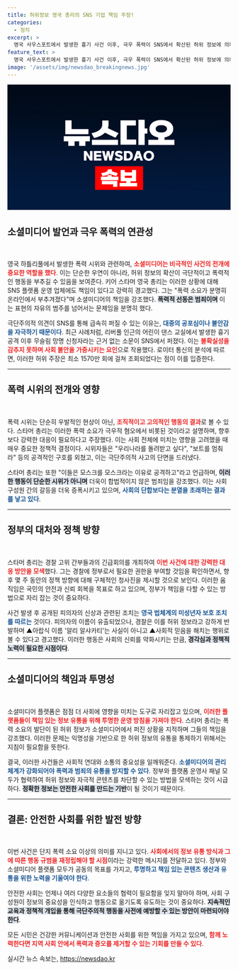 ```yaml
---
title: 허위정보 영국 총리의 SNS 기업 책임 주장!
categories:
  - 정치
excerpt: >
  영국 사우스포트에서 발생한 흉기 사건 이후, 극우 폭력이 SNS에서 확산된 허위 정보에 의해 촉발되었다. 키어 스타머 총리는 소셜미디어 기업의 책임을 강조하며, 온라인 선동이 범죄임을 경고했다.
feature_text: >
  영국 사우스포트에서 발생한 흉기 사건 이후, 극우 폭력이 SNS에서 확산된 허위 정보에 의해 촉발되었다. 키어 스타머 총리는 소셜미디어 기업의 책임을 강조하며, 온라인 선동이 범죄임을 경고했다.
image: '/assets/img/newsdao_breakingnews.jpg'
---
```


<p><img src="/assets/img/newsdao_breakingnews.jpg" alt="koreaapp 속보" /></p>

<h2 data-ke-size="size26">소셜미디어 발언과 극우 폭력의 연관성</h2>

<p data-ke-size="size16">&nbsp;</p>

<p data-ke-size="size16">영국 하틀리풀에서 발생한 폭력 시위와 관련하여, <b><span style="color: #ee2323;">소셜미디어는 비극적인 사건의 전개에 중요한 역할을 했다</span></b>. 이는 단순한 우연이 아니라, 허위 정보의 확산이 극단적이고 폭력적인 행동을 부추길 수 있음을 보여준다. 키어 스타머 영국 총리는 이러한 상황에 대해 SNS 플랫폼 운영 업체에도 책임이 있다고 강력히 경고했다. 그는 "폭력 소요가 분명히 온라인에서 부추겨졌다"며 소셜미디어의 책임을 강조했다. <b><span style="background-color: #21538527;">폭력적 선동은 범죄이며</span></b> 이는 표현의 자유의 범주를 넘어서는 문제임을 분명히 했다.</p>

<p data-ke-size="size16">극단주의적 의견이 SNS를 통해 급속히 퍼질 수 있는 이유는, <b><span style="color: #1a5490;">대중의 공포심이나 불안감을 자극하기 때문이다</span></b>. 최근 사례처럼, 리버풀 인근의 어린이 댄스 교실에서 발생한 흉기 공격 이후 무슬림 망명 신청자라는 근거 없는 소문이 SNS에서 퍼졌다. 이는 <b><span style="color: #ee2323;">불확실성을 감추지 못하며 사회 불안을 가중시키는 요인</span></b>으로 작용했다. 로이터 통신의 분석에 따르면, 이러한 허위 주장은 최소 1570만 회에 걸쳐 조회되었다는 점이 이를 입증한다.</p>

<hr>

<h2 data-ke-size="size26">폭력 시위의 전개와 영향</h2>

<p data-ke-size="size16">&nbsp;</p>

<p data-ke-size="size16">폭력 시위는 단순히 우발적인 현상이 아닌, <b><span style="color: #ee2323;">조직적이고 고의적인 행동의 결과</span></b>로 볼 수 있다. 스타머 총리는 이러한 폭력 소요가 극우적 혐오에서 비롯된 것이라고 설명하며, 향후 보다 강력한 대응이 필요하다고 주장했다. 이는 사회 전체에 미치는 영향을 고려했을 때 매우 중요한 정책적 결정이다. 시위자들은 "우리나라를 돌려받고 싶다", "보트를 멈춰라" 등의 공격적인 구호를 외쳤고, 이는 극단주의적 사고의 단면을 드러냈다.</p>

<p data-ke-size="size16">스타머 총리는 또한 "이들은 모스크를 모스크라는 이유로 공격하고"라고 언급하며, <b><span style="background-color: #21538527;">이러한 행동이 단순한 시위가 아니며</span></b> 더욱이 합법적이지 않은 범죄임을 강조했다. 이는 사회 구성원 간의 갈등을 더욱 증폭시키고 있으며, <b><span style="color: #1a5490;">사회의 단합보다는 분열을 초래하는 결과를 낳고 있다</span></b>.</p>

<hr>

<h2 data-ke-size="size26">정부의 대처와 정책 방향</h2>

<p data-ke-size="size16">&nbsp;</p>

<p data-ke-size="size16">스타머 총리는 경찰 고위 간부들과의 긴급회의를 개최하여 <b><span style="color: #ee2323;">이번 사건에 대한 강력한 대응 방안을 모색</span></b>했다. 그는 경찰에 정부로서 필요한 권한을 부여할 것임을 확인하면서, 향후 몇 주 동안의 정책 방향에 대해 구체적인 청사진을 제시할 것으로 보인다. 이러한 움직임은 국민의 안전과 신뢰 회복을 목표로 하고 있으며, 정부가 책임을 다할 수 있는 방법으로 자리 잡는 것이 중요하다.</p>

<p data-ke-size="size16">사건 발생 후 공개된 피의자의 신상과 관련된 조치는 <b><span style="color: #1a5490;">영국 법체계의 미성년자 보호 조치를 따르는</span></b> 것이다. 피의자의 이름이 유출되었으나, 경찰은 이를 허위 정보라고 강하게 반발하며 ▲아랍식 이름 '알리 알샤카티'는 사실이 아니고 ▲사회적 믿음을 해치는 행위로 볼 수 있다고 경고했다. 이러한 행동은 사회의 신뢰를 약화시키는 만큼, <b><span style="background-color: #21538527;">경각심과 정책적 노력이 필요한 시점이다</span></b>.</p>

<hr>

<h2 data-ke-size="size26">소셜미디어의 책임과 투명성</h2>

<p data-ke-size="size16">&nbsp;</p>

<p data-ke-size="size16">소셜미디어 플랫폼은 점점 더 사회에 영향을 미치는 도구로 자리잡고 있으며, <b><span style="color: #ee2323;">이러한 플랫폼들이 책임 있는 정보 유통을 위해 투명한 운영 방침을 가져야 한다</span></b>. 스타머 총리는 폭력 소요의 발단이 된 허위 정보가 소셜미디어에서 퍼진 상황을 지적하며 그들의 책임을 강조했다. 이러한 문제는 익명성을 기반으로 한 허위 정보의 유통을 통제하기 위해서는 지침이 필요함을 뜻한다.</p>

<p data-ke-size="size16">결국, 이러한 사건들은 사회적 연대와 소통의 중요성을 일깨워준다. <b><span style="color: #1a5490;">소셜미디어의 관리 체계가 강화되어야 폭력과 범죄의 유통을 방지할 수 있다</span></b>. 정부와 플랫폼 운영사 패널 모두가 협력하여 허위 정보와 자극적 콘텐츠를 차단할 수 있는 방법을 모색하는 것이 시급하다. <b><span style="background-color: #21538527;">정확한 정보는 안전한 사회를 만드는 기반</span></b>이 될 것이기 때문이다.</p>

<hr>

<h2 data-ke-size="size26">결론: 안전한 사회를 위한 발전 방향</h2>

<p data-ke-size="size16">&nbsp;</p>

<p data-ke-size="size16">이번 사건은 단지 폭력 소요 이상의 의미를 지니고 있다. <b><span style="color: #ee2323;">사회에서의 정보 유통 방식과 그에 따른 행동 규범을 재정립해야 할 시점</span></b>이라는 강력한 메시지를 전달하고 있다. 정부와 소셜미디어 플랫폼 모두가 공동의 목표를 가지고, <b><span style="color: #1a5490;">투명하고 책임 있는 콘텐츠 생산과 유통을 위한 노력을 기울여야 한다</span></b>.</p>

<p data-ke-size="size16">안전한 사회는 언제나 여러 다양한 요소들의 협력이 필요함을 잊지 말아야 하며, 사회 구성원이 정보의 중요성을 인식하고 행동으로 옮기도록 유도하는 것이 중요하다. <b><span style="background-color: #21538527;">지속적인 교육과 정책적 개입을 통해 극단주의적 행동을 사전에 예방할 수 있는 방안이 마련되어야 한다</span></b>.</p>

<p data-ke-size="size16">모든 시민은 건강한 커뮤니케이션과 안전한 사회를 위한 책임을 가지고 있으며, <b><span style="color: #ee2323;">함께 노력한다면 지역 사회 안에서 폭력과 증오를 제거할 수 있는 기회를 만들 수 있다</span></b>.</p>
실시간 뉴스 속보는, <a href="https://newsdao.kr" rel="dofollow">https://newsdao.kr</a>


